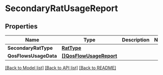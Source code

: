 # SecondaryRatUsageReport

## Properties
Name | Type | Description | Notes
------------ | ------------- | ------------- | -------------
**SecondaryRatType** | [**RatType**](RatType.md) |  | 
**QosFlowsUsageData** | [**[]QosFlowUsageReport**](QosFlowUsageReport.md) |  | 

[[Back to Model list]](../README.md#documentation-for-models) [[Back to API list]](../README.md#documentation-for-api-endpoints) [[Back to README]](../README.md)


